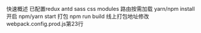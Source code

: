 
快速概述
已配置redux antd sass css modules 路由按需加载
yarn/npm install
开启 npm/yarn start 
打包 npm run build
线上打包地址修改 webpack.config.prod.js第23行
